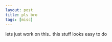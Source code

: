```yaml
---
layout: post
title: pls bro
tags: [misc]
---
```

lets just work on this.. this stuff looks easy to do   
